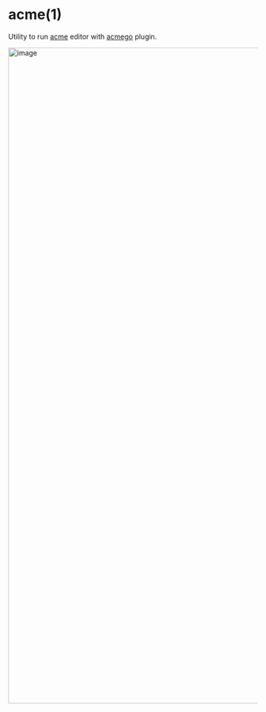 # acme(1)

Utility to run [acme](https://9fans.github.io/plan9port/man/man1/acme.html) editor with [acmego](https://github.com/9fans/go/tree/main/acme/acmego) plugin.


<img width="1325" alt="image" src="https://user-images.githubusercontent.com/22131756/205495721-6ce2114f-76fb-42cb-8763-1194abba0593.png">

